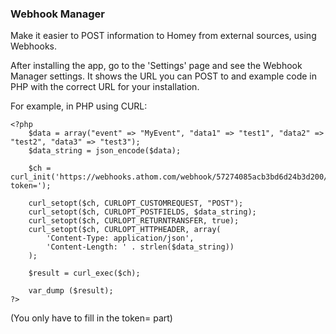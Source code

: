 ### Webhook Manager

Make it easier to POST information to Homey from external sources, using Webhooks.

After installing the app, go to the 'Settings' page and see the Webhook Manager settings. It shows the URL you can POST to and example code in PHP with the correct URL for your installation.

For example, in PHP using CURL:

```
<?php
	$data = array("event" => "MyEvent", "data1" => "test1", "data2" => "test2", "data3" => "test3");                                                                    
	$data_string = json_encode($data);
	
	$ch = curl_init('https://webhooks.athom.com/webhook/57274085acb3bd6d24b3d200/?token=');
	
	curl_setopt($ch, CURLOPT_CUSTOMREQUEST, "POST");                                                                     
	curl_setopt($ch, CURLOPT_POSTFIELDS, $data_string);                                                                  
	curl_setopt($ch, CURLOPT_RETURNTRANSFER, true);                                                                      
	curl_setopt($ch, CURLOPT_HTTPHEADER, array(                                                                          
	    'Content-Type: application/json',                                                                                
	    'Content-Length: ' . strlen($data_string))                                                                       
	);                                                                                                                   
	                                                                                                                     
	$result = curl_exec($ch);
	
	var_dump ($result);
?>
```

(You only have to fill in the token= part)